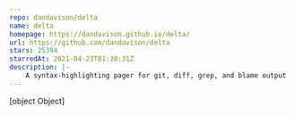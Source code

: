 ```yaml
---
repo: dandavison/delta
name: delta
homepage: https://dandavison.github.io/delta/
url: https://github.com/dandavison/delta
stars: 25394
starredAt: 2021-04-23T01:30:31Z
description: |-
    A syntax-highlighting pager for git, diff, grep, and blame output
---
```


[object Object]
